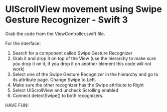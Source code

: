 # UIScrollView movement using Swipe Gesture Recognizer - Swift 3

Grab the code from the ViewController.swift file.

For the interface:

1. Search for a component called Swipe Gesture Recognizer
2. Grab it and drop it on top of the View (use the hierarchy to make sure you drop it on it, if you drop it on another element this code will not work)
3. Select one of the Swipe Gesture Recognizer in the hierarchy and go to its attribute page. Change Swipe to Left.
4. Make sure the other recognizer has the Swipe attribute to Right
5. Select UIScrollView and uncheck Scrolling enabled
6. Connect detectSwipe() to both recognizers.

HAVE FUN!
